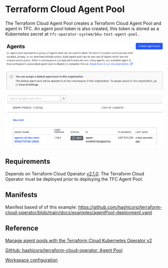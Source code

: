 # Terraform Cloud Agent Pool

The Terraform Cloud Agent Pool creates a Terraform Cloud Agent Pool and agent in TFC. An agent pool token is also created, this token is stored as a Kubernetes secret at `tfc-operator-system/bku-test-agent-pool`.

![Terraform Cloud Agent Pool](tfc-agent-pool.png)

## Requirements

Depends on Terraform Cloud Operator [v2.1.0](https://github.com/hashicorp/terraform-cloud-operator/releases/tag/v2.1.0). The Terraform Cloud Operator must be deployed prior to deploying the TFC Agent Pool.

## Manifests

Manifest based of of this example: https://github.com/hashicorp/terraform-cloud-operator/blob/main/docs/examples/agentPool-deployment.yaml

## Reference

[Manage agent pools with the Terraform Cloud Kubernetes Operator v2](https://developer.hashicorp.com/terraform/tutorials/kubernetes/kubernetes-operator-v2-agentpool)

[GitHub: hashicorp/terraform-cloud-operator: Agent Pool](https://github.com/hashicorp/terraform-cloud-operator/blob/main/docs/agentpool.md)

[Workspace configuration](https://developer.hashicorp.com/terraform/tutorials/cloud/cloud-agents#configure-a-workspace-to-use-agents)
